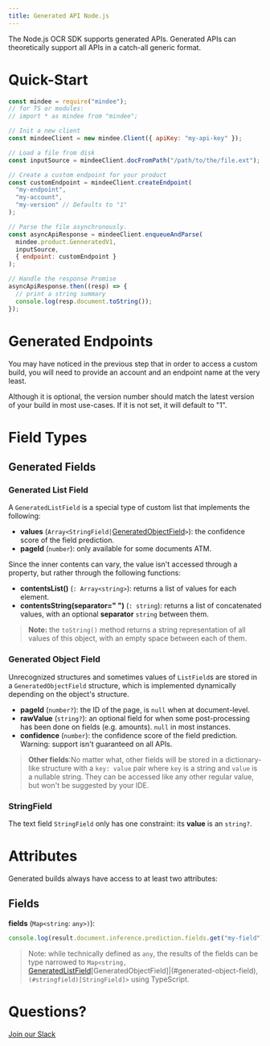 ```yaml
---
title: Generated API Node.js
---
```

The Node.js OCR SDK supports generated APIs.
Generated APIs can theoretically support all APIs in a catch-all generic format.

# Quick-Start

```js
const mindee = require("mindee");
// for TS or modules:
// import * as mindee from "mindee";

// Init a new client
const mindeeClient = new mindee.Client({ apiKey: "my-api-key" });

// Load a file from disk
const inputSource = mindeeClient.docFromPath("/path/to/the/file.ext");

// Create a custom endpoint for your product
const customEndpoint = mindeeClient.createEndpoint(
  "my-endpoint",
  "my-account",
  "my-version" // Defaults to "1"
);

// Parse the file asynchronously.
const asyncApiResponse = mindeeClient.enqueueAndParse(
  mindee.product.GenneratedV1,
  inputSource,
  { endpoint: customEndpoint }
);

// Handle the response Promise
asyncApiResponse.then((resp) => {
  // print a string summary
  console.log(resp.document.toString());
});
```

# Generated Endpoints

You may have noticed in the previous step that in order to access a custom build, you will need to provide an account and an endpoint name at the very least.

Although it is optional, the version number should match the latest version of your build in most use-cases.
If it is not set, it will default to "1".

# Field Types

## Generated Fields

### Generated List Field

A `GeneratedListField` is a special type of custom list that implements the following:

- **values** (`Array<StringField|`[GeneratedObjectField](#Generated-object-field)`>`): the confidence score of the field prediction.
- **pageId** (`number`): only available for some documents ATM.

Since the inner contents can vary, the value isn't accessed through a property, but rather through the following functions:

- **contentsList()** (`: Array<string>`): returns a list of values for each element.
- **contentsString(separator=" ")** (`: string`): returns a list of concatenated values, with an optional **separator** `string` between them.
> **Note:** the `toString()` method returns a string representation of all values of this object, with an empty space between each of them.

### Generated Object Field

Unrecognized structures and sometimes values of `ListField`s are stored in a `GeneratedObjectField` structure, which is implemented dynamically depending on the object's structure.

- **pageId** (`number?`): the ID of the page, is `null` when at document-level.
- **rawValue** (`string?`): an optional field for when some post-processing has been done on fields (e.g. amounts). `null` in most instances.
- **confidence** (`number`): the confidence score of the field prediction. Warning: support isn't guaranteed on all APIs.


> **Other fields**:No matter what, other fields will be stored in a dictionary-like structure with a `key: value` pair where `key` is a string and `value` is a nullable string. They can be accessed like any other regular value, but won't be suggested by your IDE.


### StringField
The text field `StringField` only has one constraint: its **value** is an `string?`.


# Attributes

Generated builds always have access to at least two attributes:

## Fields

**fields** (`Map<string`: `any>)`):

```js
console.log(result.document.inference.prediction.fields.get("my-field").value);
```

> Note: while technically defined as `any`, the results of the fields can be type narrowed to `Map<string, `[GeneratedListField](#generated-list-field)[GeneratedObjectField]|(#generated-object-field), `(#stringfield)[StringField]>` using TypeScript.

# Questions?

[Join our Slack](https://join.slack.com/t/mindee-community/shared_invite/zt-2d0ds7dtz-DPAF81ZqTy20chsYpQBW5g)
